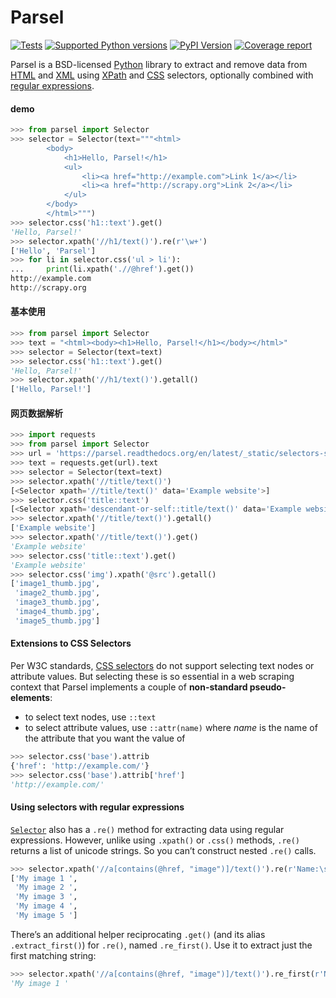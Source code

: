 # Parsel

[![Tests](https://github.com/scrapy/parsel/actions/workflows/tests.yml/badge.svg)](https://github.com/scrapy/parsel/actions/workflows/tests.yml) [![Supported Python versions](https://img.shields.io/pypi/pyversions/parsel.svg)](https://github.com/scrapy/parsel/actions/workflows/tests.yml) [![PyPI Version](https://img.shields.io/pypi/v/parsel.svg)](https://pypi.python.org/pypi/parsel) [![Coverage report](https://img.shields.io/codecov/c/github/scrapy/parsel/master.svg)](https://codecov.io/github/scrapy/parsel?branch=master)

Parsel is a BSD-licensed [Python](https://www.python.org/) library to extract and remove data from [HTML](https://en.wikipedia.org/wiki/HTML) and [XML](https://en.wikipedia.org/wiki/XML) using [XPath](https://en.wikipedia.org/wiki/XPath) and [CSS](https://en.wikipedia.org/wiki/Cascading_Style_Sheets) selectors, optionally combined with [regular expressions](https://docs.python.org/library/re.html).

#### demo

```python
>>> from parsel import Selector
>>> selector = Selector(text="""<html>
        <body>
            <h1>Hello, Parsel!</h1>
            <ul>
                <li><a href="http://example.com">Link 1</a></li>
                <li><a href="http://scrapy.org">Link 2</a></li>
            </ul>
        </body>
        </html>""")
>>> selector.css('h1::text').get()
'Hello, Parsel!'
>>> selector.xpath('//h1/text()').re(r'\w+')
['Hello', 'Parsel']
>>> for li in selector.css('ul > li'):
...     print(li.xpath('.//@href').get())
http://example.com
http://scrapy.org
```

#### 基本使用

```python
>>> from parsel import Selector
>>> text = "<html><body><h1>Hello, Parsel!</h1></body></html>"
>>> selector = Selector(text=text)
>>> selector.css('h1::text').get()
'Hello, Parsel!'
>>> selector.xpath('//h1/text()').getall()
['Hello, Parsel!']
```

#### 网页数据解析

```python
>>> import requests
>>> from parsel import Selector
>>> url = 'https://parsel.readthedocs.org/en/latest/_static/selectors-sample1.html'
>>> text = requests.get(url).text
>>> selector = Selector(text=text)
>>> selector.xpath('//title/text()')
[<Selector xpath='//title/text()' data='Example website'>]
>>> selector.css('title::text')
[<Selector xpath='descendant-or-self::title/text()' data='Example website'>]
>>> selector.xpath('//title/text()').getall()
['Example website']
>>> selector.xpath('//title/text()').get()
'Example website'
>>> selector.css('title::text').get()
'Example website'
>>> selector.css('img').xpath('@src').getall()
['image1_thumb.jpg',
 'image2_thumb.jpg',
 'image3_thumb.jpg',
 'image4_thumb.jpg',
 'image5_thumb.jpg']
```

#### Extensions to CSS Selectors

Per W3C standards, [CSS selectors](https://www.w3.org/TR/css3-selectors/#selectors) do not support selecting text nodes or attribute values. But selecting these is so essential in a web scraping context that Parsel implements a couple of **non-standard pseudo-elements**:

- to select text nodes, use `::text`
- to select attribute values, use `::attr(name)` where *name* is the name of the attribute that you want the value of

```python
>>> selector.css('base').attrib
{'href': 'http://example.com/'}
>>> selector.css('base').attrib['href']
'http://example.com/'
```

#### Using selectors with regular expressions

[`Selector`](https://parsel.readthedocs.io/en/latest/parsel.html#parsel.selector.Selector) also has a `.re()` method for extracting data using regular expressions. However, unlike using `.xpath()` or `.css()` methods, `.re()` returns a list of unicode strings. So you can’t construct nested `.re()` calls.

```python
>>> selector.xpath('//a[contains(@href, "image")]/text()').re(r'Name:\s*(.*)')
['My image 1 ',
 'My image 2 ',
 'My image 3 ',
 'My image 4 ',
 'My image 5 ']
```

There’s an additional helper reciprocating `.get()` (and its alias `.extract_first()`) for `.re()`, named `.re_first()`. Use it to extract just the first matching string:

```python
>>> selector.xpath('//a[contains(@href, "image")]/text()').re_first(r'Name:\s*(.*)')
'My image 1 '
```